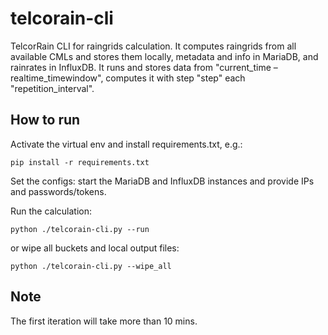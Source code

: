# telcorain-cli
TelcorRain CLI for raingrids calculation. It computes raingrids from all available CMLs and stores them locally, metadata and info in MariaDB, and rainrates in InfluxDB.
It runs and stores data from "current_time – realtime_timewindow", computes it with step "step" each "repetition_interval".

## How to run
Activate the virtual env and install requirements.txt, e.g.:

```
pip install -r requirements.txt
```

Set the configs: start the MariaDB and InfluxDB instances and provide IPs and passwords/tokens.

Run the calculation:
```
python ./telcorain-cli.py --run
```

or wipe all buckets and local output files:
```
python ./telcorain-cli.py --wipe_all
```

## Note
The first iteration will take more than 10 mins.